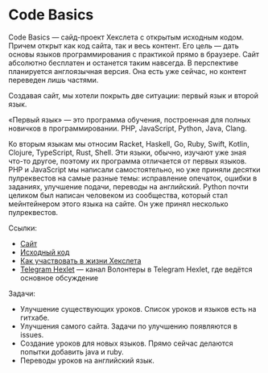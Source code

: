 # Code Basics

Code Basics — сайд-проект Хекслета с открытым исходным кодом. Причем открыт как код сайта, так и весь контент. Его цель — дать основы языков программирования с практикой прямо в браузере. Сайт абсолютно бесплатен и останется таким навсегда. В перспективе планируется англоязычная версия. Она есть уже сейчас, но контент переведен лишь частями.

Создавая сайт, мы хотели покрыть две ситуации: первый язык и второй язык.

«Первый язык» — это программа обучения, построенная для полных новичков в программировании. PHP, JavaScript, Python, Java, Clang.

Ко вторым языкам мы относим Racket, Haskell, Go, Ruby, Swift, Kotlin, Clojure, TypeScript, Rust, Shell. Эти языки, обычно, изучают уже зная что-то другое, поэтому их программа отличается от первых языков.
PHP и JavaScript мы написали самостоятельно, но уже приняли десятки пулреквестов на самые разные темы: исправление опечаток, ошибки в заданиях, улучшение подачи, переводы на английский. Python почти целиком был написан человеком из сообщества, который стал мейнтейнером этого языка на сайте. Он уже принял несколько пулреквестов.

Ссылки:

* [Сайт](https://code-basics.com/)
* [Исходный код](https://github.com/hexlet-basics)
* [Как участвовать в жизни Хекслета](https://guides.hexlet.io/how-to-be-a-helpful-for-the-hexlet-community)
* [Telegram Hexlet](https://t.me/hexletcommunity/12) — канал Волонтеры в Telegram Hexlet, где ведётся основное обсуждение

Задачи:

* Улучшение существующих уроков. Список уроков и языков есть на гитхабе.
* Улучшения самого сайта. Задачи по улучшению появляются в issues.
* Создание уроков для новых языков. Прямо сейчас делаются попытки добавить java и ruby.
* Переводы уроков на английский язык.
